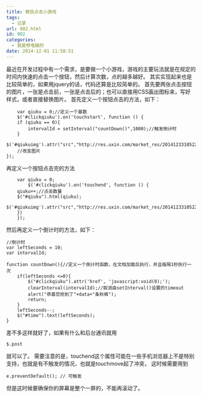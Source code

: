 ```yaml
---
title: 微信点击小游戏
tags:
  - 记录
url: 902.html
id: 902
categories:
  - 我是修电脑的
date: 2014-12-01 11:58:51
---
```


最近在开发过程中有一个需求，是要做一个小游戏，游戏的主要玩法就是在规定的时间内快速的点击一个按钮，然后计算次数，点的越多越好。 其实实现起来也是比较简单的，如果用jquery的话，代码还算是比较简单的。 首先要两张点击按钮的图片，一张是点击前，一张是点击后的；也可以直接用CSS画出图标来，写好样式，或者直接替换图片。 首先定义一个按钮点击的方法，如下：
```
    var qiuku = 0;//定义一个基数
    $('#clickqiuku').on('touchstart', function () {
    if (qiuku == 0){
        intervalId = setInterval("countDown()",1000);//触发倒计时
    }
    $('#qiukuimg').attr("src","http://res.uxin.com/market_res/2014123310522490.png");
    //改变图片
});
```
再定义一个按钮点击完的方法
```
    var qiuku = 0;
    	$('#clickqiuku').on('touchend', function () {
	qiuku++;//点击数量
	$("#qiuku").html(qiuku);
   		$('#qiukuimg').attr("src","http://res.uxin.com/market_res/20141233105223884.png");
	})
    });
```
然后再定义一个倒计时的方法，如下：
```
//倒计时
var leftSeconds = 10;
var intervalId;

function countDown(){//定义一个倒计时函数，在文档加载后执行，并且每隔1秒执行一次
    if(leftSeconds <=0){
        $("#clickqiuku").attr('href', 'javascript:void(0);');
        clearInterval(intervalId);//取消由setInterval()设置的timeout
        alert("恭喜您抢到了"+data+"条秋裤");
        return;
    }
    leftSeconds--;
    $("#time").text(leftSeconds);
}
```
差不多这样就好了，如果有什么和后台通讯就用
```
$.post
```
就可以了。 需要注意的是，touchend这个属性可能在一些手机浏览器上不是特别支持，也就是有不触发的情况，也就是touchmove起了冲突， 这时候需要用到
```
e.preventDefault(); // 可触发
```
但是这时候要确保你的屏幕是整个一屏的，不能再滚动了。
